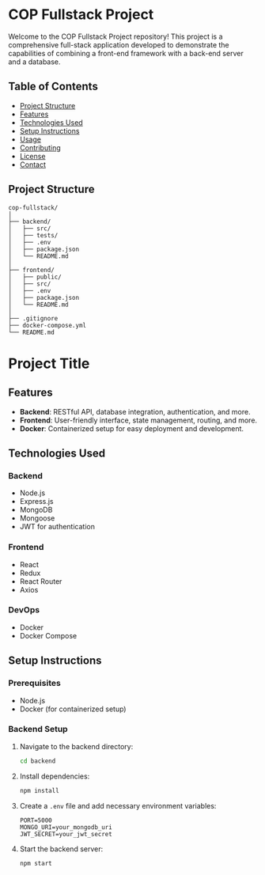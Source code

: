 # COP Fullstack Project
Welcome to the COP Fullstack Project repository! This project is a comprehensive full-stack application developed to demonstrate the capabilities of combining a front-end framework with a back-end server and a database.

## Table of Contents

- [Project Structure](#project-structure)
- [Features](#features)
- [Technologies Used](#technologies-used)
- [Setup Instructions](#setup-instructions)
- [Usage](#usage)
- [Contributing](#contributing)
- [License](#license)
- [Contact](#contact)

## Project Structure

```plaintext
cop-fullstack/
│
├── backend/
│   ├── src/
│   ├── tests/
│   ├── .env
│   ├── package.json
│   └── README.md
│
├── frontend/
│   ├── public/
│   ├── src/
│   ├── .env
│   ├── package.json
│   └── README.md
│
├── .gitignore
├── docker-compose.yml
└── README.md
```
# Project Title

## Features
- **Backend**: RESTful API, database integration, authentication, and more.
- **Frontend**: User-friendly interface, state management, routing, and more.
- **Docker**: Containerized setup for easy deployment and development.

## Technologies Used

### Backend
- Node.js
- Express.js
- MongoDB
- Mongoose
- JWT for authentication

### Frontend
- React
- Redux
- React Router
- Axios

### DevOps
- Docker
- Docker Compose

## Setup Instructions

### Prerequisites
- Node.js
- Docker (for containerized setup)

### Backend Setup
1. Navigate to the backend directory:
    ```bash
    cd backend
    ```
2. Install dependencies:
    ```bash
    npm install
    ```
3. Create a `.env` file and add necessary environment variables:
    ```plaintext
    PORT=5000
    MONGO_URI=your_mongodb_uri
    JWT_SECRET=your_jwt_secret
    ```
4. Start the backend server:
    ```bash
    npm start
    ```

